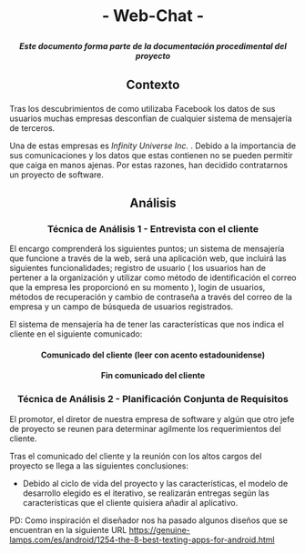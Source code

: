 # <p align="center"> - Web-Chat - </p>
##### <p align="center"> _Este documento forma parte de la documentación procedimental del proyecto_ </p>
## <p align="center"> Contexto </p>

Tras los descubrimientos de como utilizaba Facebook los datos de sus usuarios muchas empresas desconfían de cualquier sistema de mensajería de terceros.

Una de estas empresas es _Infinity Universe Inc._ . Debido a la importancia de sus comunicaciones y los datos que estas contienen no se pueden permitir que caiga en manos ajenas. Por estas razones, han decidido contratarnos un proyecto de software.


## <p align="center"> Análisis </p>
### <p align="center"> Técnica de Análisis 1 - Entrevista con el cliente </p>

El encargo comprenderá los siguientes puntos; un sistema de mensajería que funcione a través de la web, será una aplicación web, que incluirá las siguientes funcionalidades; registro de usuario ( los usuarios han de pertener a la organización y utilizar como método de identificación el correo que la empresa les proporcionó en su momento ), login de usuarios, métodos de recuperación y cambio de contraseña a través del correo de la empresa y un campo de búsqueda de usuarios registrados.

El sistema de mensajería ha de tener las características que nos indica el cliente en el siguiente comunicado:

#### <p align="center">Comunicado del cliente (leer con acento estadounidense)</p>




#### <p align="center"> Fin comunicado del cliente </P>
### <p align="center"> Técnica de Análisis 2 - Planificación Conjunta de Requisitos </p>

El promotor, el diretor de nuestra empresa de software y algún que otro jefe de proyecto se reunen para determinar agilmente los requerimientos del cliente. 

Tras el comunicado del cliente y la reunión con los altos cargos del proyecto se llega a las siguientes conclusiones:

- Debido al ciclo de vida del proyecto y las características, el modelo de desarrollo elegido es el iterativo, se realizarán entregas según las características que el cliente quisiera añadir al aplicativo.









PD: Como inspiración el diseñador nos ha pasado algunos diseños que se encuentran en la siguiente URL https://genuine-lamps.com/es/android/1254-the-8-best-texting-apps-for-android.html